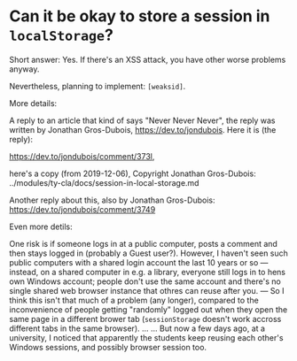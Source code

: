 Can it be okay to store a session in `localStorage`?
====================================================

Short answer: Yes. If there's an XSS attack, you have other worse problems
anyway.

Nevertheless, planning to implement: `[weaksid]`.

More details:

A reply to an article that kind of says "Never Never Never",
the reply was written by Jonathan Gros-Dubois, https://dev.to/jondubois.
Here it is (the reply):

https://dev.to/jondubois/comment/373l,

here's a copy (from 2019-12-06),
  Copyright Jonathan Gros-Dubois:  ../modules/ty-cla/docs/session-in-local-storage.md

Another reply about this, also by Jonathan Gros-Dubois:
https://dev.to/jondubois/comment/3749

Even more detils:

One risk is if someone logs in at a public computer, posts a
comment and then stays logged in (probably a Guest user?). However, I haven't seen
such public computers with a shared login account the last 10 years or so —
instead, on a shared computer in e.g. a library, everyone still logs in to
hens own Windows account; people don't use the same account and there's no
single shared web browser instance that othres can reuse after you. — So I
think this isn't that much of a problem (any longer), compared to the
inconvenience of people getting "randomly" logged out when they open
the same page in a different brower tab (`sessionStorage` doesn't work
accross different tabs in the same browser).  ...
... But now a few days ago, at a university, I noticed that apparently
the students keep reusing each other's Windows sessions, and possibly
browser session too.
